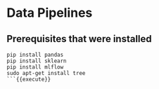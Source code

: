# Data Pipelines

## Prerequisites that were installed

```
pip install pandas
pip install sklearn
pip install mlflow
sudo apt-get install tree
```{{execute}}
